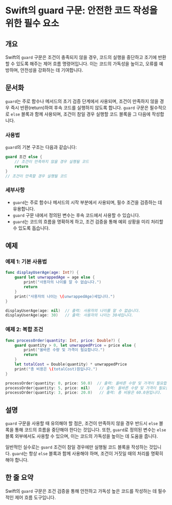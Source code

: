 <!--
Meta Description: # Swift의 guard 구문: 안전한 코드 작성을 위한 필수 요소 ## 개요 Swift의 `guard` 구문은 조건이 충족되지 않을 경우, 코드의 실행을 중단하고 조기에 반환할 수 있도록 해주는 제어 흐름 명령어입니다. 이는 코드의 가독성을 높이고, 오류를 예방하며...
Meta Keywords: guard, 조건이, else, quantity, 코드의
-->

# Swift의 guard 구문: 안전한 코드 작성을 위한 필수 요소

## 개요
Swift의 `guard` 구문은 조건이 충족되지 않을 경우, 코드의 실행을 중단하고 조기에 반환할 수 있도록 해주는 제어 흐름 명령어입니다. 이는 코드의 가독성을 높이고, 오류를 예방하며, 안전성을 강화하는 데 기여합니다.

## 문서화
`guard`는 주로 함수나 메서드의 초기 검증 단계에서 사용되며, 조건이 만족하지 않을 경우 즉시 반환(return)하여 후속 코드를 실행하지 않도록 합니다. `guard` 구문은 필수적으로 `else` 블록과 함께 사용되며, 조건이 참일 경우 실행할 코드 블록을 그 다음에 작성합니다.

### 사용법
`guard`의 기본 구조는 다음과 같습니다:
```swift
guard 조건 else {
    // 조건이 만족하지 않을 경우 실행될 코드
    return
}
// 조건이 만족할 경우 실행될 코드
```

### 세부사항
- `guard`는 주로 함수나 메서드의 시작 부분에서 사용되며, 필수 조건을 검증하는 데 유용합니다.
- `guard` 구문 내에서 정의된 변수는 후속 코드에서 사용할 수 있습니다.
- `guard`는 코드의 흐름을 명확하게 하고, 조건 검증을 통해 예외 상황을 미리 처리할 수 있도록 돕습니다.

## 예제
### 예제 1: 기본 사용법
```swift
func displayUserAge(age: Int?) {
    guard let unwrappedAge = age else {
        print("사용자의 나이를 알 수 없습니다.")
        return
    }
    print("사용자의 나이는 \(unwrappedAge)세입니다.")
}

displayUserAge(age: nil)  // 출력: 사용자의 나이를 알 수 없습니다.
displayUserAge(age: 30)   // 출력: 사용자의 나이는 30세입니다.
```

### 예제 2: 복합 조건
```swift
func processOrder(quantity: Int, price: Double?) {
    guard quantity > 0, let unwrappedPrice = price else {
        print("올바른 수량 및 가격이 필요합니다.")
        return
    }
    let totalCost = Double(quantity) * unwrappedPrice
    print("총 비용은 \(totalCost)원입니다.")
}

processOrder(quantity: 0, price: 50.0)  // 출력: 올바른 수량 및 가격이 필요합니다.
processOrder(quantity: 5, price: nil)    // 출력: 올바른 수량 및 가격이 필요합니다.
processOrder(quantity: 3, price: 20.0)   // 출력: 총 비용은 60.0원입니다.
```

## 설명
`guard` 구문을 사용할 때 유의해야 할 점은, 조건이 만족하지 않을 경우 반드시 `else` 블록을 통해 코드의 흐름을 중단해야 한다는 것입니다. 또한, `guard`로 정의된 변수는 `else` 블록 외부에서도 사용할 수 있으며, 이는 코드의 가독성을 높이는 데 도움을 줍니다.

일반적인 실수로는 `guard` 조건이 참일 경우에만 실행될 코드 블록을 작성하는 것입니다. `guard`는 항상 `else` 블록과 함께 사용해야 하며, 조건이 거짓일 때의 처리를 명확히 해야 합니다.

## 한 줄 요약
Swift의 `guard` 구문은 조건 검증을 통해 안전하고 가독성 높은 코드를 작성하는 데 필수적인 제어 흐름 도구입니다.